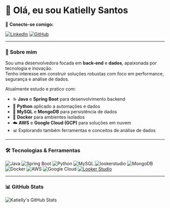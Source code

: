 # 👋 Olá, eu sou Katielly Santos

🤝 **Conecte-se comigo:**  

[![LinkedIn](https://img.shields.io/badge/-LinkedIn-0A66C2?style=flat&logo=linkedin&logoColor=white)](https://www.linkedin.com/in/katielly-santos/)  [![GitHub](https://img.shields.io/badge/-GitHub-181717?style=flat&logo=github&logoColor=white)](https://github.com/KatiellySantos) 

---

### 🧠 Sobre mim

Sou uma desenvolvedora focada em **back-end** e **dados**, apaixonada por tecnologia e inovação.  
Tenho interesse em construir soluções robustas com foco em performance, segurança e análise de dados.

Atualmente estudo e pratico com:

- ☕ **Java** e **Spring Boot** para desenvolvimento backend  
- 🐍 **Python** aplicado a automações e dados  
- 💾 **MySQL** e **MongoDB** para persistência de dados  
- 🐳 **Docker** para ambientes isolados  
- ☁️ **AWS** e **Google Cloud (GCP)** para soluções em nuvem  
- 📊 Explorando também ferramentas e conceitos de análise de dados

---

### 🛠️ Tecnologias & Ferramentas

![Java](https://img.shields.io/badge/Java-ED8B00?style=for-the-badge&logo=openjdk&logoColor=white)
![Spring Boot](https://img.shields.io/badge/Spring_Boot-6DB33F?style=for-the-badge&logo=spring-boot&logoColor=white)
![Python](https://img.shields.io/badge/Python-3776AB?style=for-the-badge&logo=python&logoColor=white)
![MySQL](https://img.shields.io/badge/MySQL-005C84?style=for-the-badge&logo=mysql&logoColor=white)
![lookerstudio](https://lookerstudio.google.com/u/0/reporting/fe3b1e06-ecc8-4695-a67d-ac9aa8da2081/page/Qp7aF)
![MongoDB](https://img.shields.io/badge/MongoDB-4EA94B?style=for-the-badge&logo=mongodb&logoColor=white)
![Docker](https://img.shields.io/badge/Docker-2496ED?style=for-the-badge&logo=docker&logoColor=white)
![AWS](https://img.shields.io/badge/AWS-232F3E?style=for-the-badge&logo=amazon-aws&logoColor=white)
![Google Cloud](https://img.shields.io/badge/Google_Cloud-4285F4?style=for-the-badge&logo=google-cloud&logoColor=white)
[![Looker Studio](https://img.shields.io/badge/-Looker_Studio-FF6F00?style=flat&logo=google&logoColor=white)](https://lookerstudio.google.com/reporting/fe3b1e06-ecc8-4695-a67d-ac9aa8da2081)


---

### 📊 GitHub Stats

![Katielly's GitHub Stats](https://github-readme-stats.vercel.app/api?username=KatiellySantos&show_icons=true&theme=radical)

